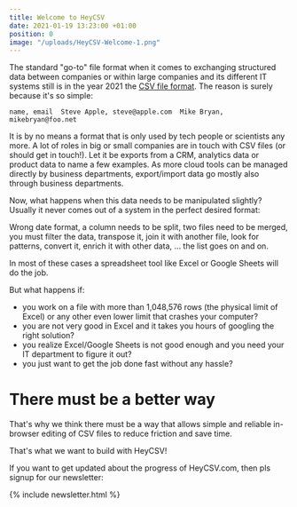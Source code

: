 ```yaml
---
title: Welcome to HeyCSV
date: 2021-01-19 13:23:00 +01:00
position: 0
image: "/uploads/HeyCSV-Welcome-1.png"
---
```


The standard "go-to" file format when it comes to exchanging structured data between companies or within large companies and its different IT systems still is in the year 2021 the [CSV file format](https://www.heycsv.com/blog/csv-file/). The reason is surely because it's so simple:

`name, email 
Steve Apple, steve@apple.com 
Mike Bryan, mikebryan@foo.net`

It is by no means a format that is only used by tech people or scientists any more. A lot of roles in big or small companies are in touch with CSV files (or should get in touch!). Let it be exports from a CRM, analytics data or product data to name a few examples. As more cloud tools can be managed directly by business departments, export/import data go mostly also through business departments.

Now, what happens when this data needs to be manipulated slightly? Usually it never comes out of a system in the perfect desired format: 

Wrong date format, a column needs to be split, two files need to be merged, you must filter the data, transpose it, join it with another file, look for patterns, convert it, enrich it with other data, ... the list goes on and on.

In most of these cases a spreadsheet tool like Excel or Google Sheets will do the job. 

But what happens if:
* you work on a file with more than 1,048,576 rows (the physical limit of Excel) or any other even lower limit that crashes your computer?
* you are not very good in Excel and it takes you hours of googling the right solution?
* you realize Excel/Google Sheets is not good enough and you need your IT department to figure it out?
* you just want to get the job done fast without any hassle?

# There must be a better way

That's why we think there must be a way that allows simple and reliable in-browser editing of CSV files to reduce friction and save time. 

That's what we want to build with HeyCSV!

If you want to get updated about the progress of HeyCSV.com, then pls signup for our newsletter:

{% include newsletter.html %}
